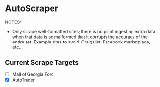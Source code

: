 # AutoScraper

NOTES:
* Only scrape well-formatted sites; there is no point ingesting extra data when that data is so malformed that it corrupts the accuracy of the entire set.  Example sites to avoid: Craigslist, Facebook marketplace, etc...

## Current Scrape Targets
- [ ] Mall of Georgia Ford
- [x] AutoTrader